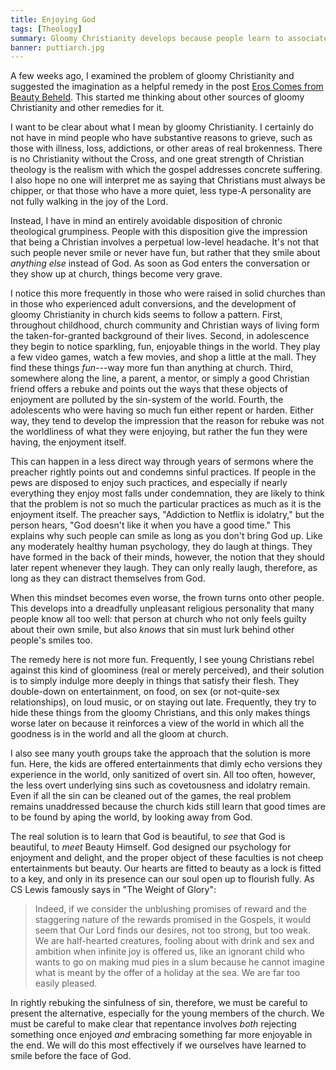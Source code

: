 ```yaml
---
title: Enjoying God
tags: [Theology]
summary: Gloomy Christianity develops because people learn to associate enjoyment with sin.  The solution is not more games in church, but rather a revelation of God's beauty.
banner: puttiarch.jpg
---
```


A few weeks ago, I examined the problem of gloomy Christianity and suggested the imagination as a helpful remedy in the post [Eros Comes from Beauty Beheld](http://www.dtsheffler.com/blog/2019-05-30-eros-comes-from-beauty-beheld/).  This started me thinking about other sources of gloomy Christianity and other remedies for it.

I want to be clear about what I mean by gloomy Christianity.  I certainly do not have in mind people who have substantive reasons to grieve, such as those with illness, loss, addictions, or other areas of real brokenness.  There is no Christianity without the Cross, and one great strength of Christian theology is the realism with which the gospel addresses concrete suffering.  I also hope no one will interpret me as saying that Christians must always be chipper, or that those who have a more quiet, less type-A personality are not fully walking in the joy of the Lord.

Instead, I have in mind an entirely avoidable disposition of chronic theological grumpiness.  People with this disposition give the impression that being a Christian involves a perpetual low-level headache.  It's not that such people never smile or never have fun, but rather that they smile about *anything else* instead of God.  As soon as God enters the conversation or they show up at church, things become very grave.<!--more-->

I notice this more frequently in those who were raised in solid churches than in those who experienced adult conversions, and the development of gloomy Christianity in church kids seems to follow a pattern.  First, throughout childhood, church community and Christian ways of living form the taken-for-granted background of their lives.  Second, in adolescence they begin to notice sparkling, fun, enjoyable things in the world.  They play a few video games, watch a few movies, and shop a little at the mall.  They find these things *fun*---way more fun than anything at church.  Third, somewhere along the line, a parent, a mentor, or simply a good Christian friend offers a rebuke and points out the ways that these objects of enjoyment are polluted by the sin-system of the world.  Fourth, the adolescents who were having so much fun either repent or harden.  Either way, they tend to develop the impression that the reason for rebuke was not the worldliness of what they were enjoying, but rather the fun they were having, the enjoyment itself.

This can happen in a less direct way through years of sermons where the preacher rightly points out and condemns sinful practices.  If people in the pews are disposed to enjoy such practices, and especially if nearly everything they enjoy most falls under condemnation, they are likely to think that the problem is not so much the particular practices as much as it is the enjoyment itself.  The preacher says, "Addiction to Netflix is idolatry," but the person hears, "God doesn't like it when you have a good time."  This explains why such people can smile as long as you don't bring God up.  Like any moderately healthy human psychology, they do laugh at things.  They have formed in the back of their minds, however, the notion that they should later repent whenever they laugh.  They can only really laugh, therefore, as long as they can distract themselves from God.

When this mindset becomes even worse, the frown turns onto other people.  This develops into a dreadfully unpleasant religious personality that many people know all too well:  that person at church who not only feels guilty about their own smile, but also *knows* that sin must lurk behind other people's smiles too.

The remedy here is not more fun.  Frequently, I see young Christians rebel against this kind of gloominess (real or merely perceived), and their solution is to simply indulge more deeply in things that satisfy their flesh.  They double-down on entertainment, on food, on sex (or not-quite-sex relationships), on loud music, or on staying out late.  Frequently, they try to hide these things from the gloomy Christians, and this only makes things worse later on because it reinforces a view of the world in which all the goodness is in the world and all the gloom at church.

I also see many youth groups take the approach that the solution is more fun.  Here, the kids are offered entertainments that dimly echo versions they experience in the world, only sanitized of overt sin.  All too often, however, the less overt underlying sins such as covetousness and idolatry remain.  Even if all the sin can be cleaned out of the games, the real problem remains unaddressed because the church kids still learn that good times are to be found by aping the world, by looking away from God.

The real solution is to learn that God is beautiful, to *see* that God is beautiful, to *meet* Beauty Himself.  God designed our psychology for enjoyment and delight, and the proper object of these faculties is not cheep entertainments but beauty.  Our hearts are fitted to beauty as a lock is fitted to a key, and only in its presence can our soul open up to flourish fully.  As CS Lewis famously says in "The Weight of Glory":

> Indeed, if we consider the unblushing promises of reward and the
> staggering nature of the rewards promised in the Gospels, it
> would seem that Our Lord finds our desires, not too strong, but
> too weak.  We are half-hearted creatures, fooling about with
> drink and sex and ambition when infinite joy is offered us, like
> an ignorant child who wants to go on making mud pies in a slum
> because he cannot imagine what is meant by the offer of a holiday
> at the sea.  We are far too easily pleased.

In rightly rebuking the sinfulness of sin, therefore, we must be careful to present the alternative, especially for the young members of the church.  We must be careful to make clear that repentance involves *both* rejecting something once enjoyed *and* embracing something far more enjoyable in the end.  We will do this most effectively if we ourselves have learned to smile before the face of God.